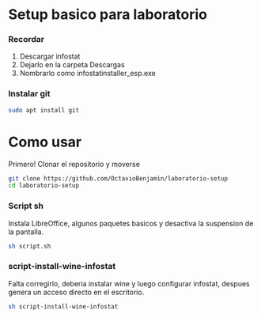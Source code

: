 # Setup basico para laboratorio

### Recordar
1. Descargar infostat
2. Dejarlo en la carpeta Descargas
3. Nombrarlo como infostatinstaller_esp.exe
### Instalar git
```sh
sudo apt install git
```
# Como usar

Primero! Clonar el repositorio y moverse
```sh
git clone https://github.com/OctavioBenjamin/laboratorio-setup
cd laboratorio-setup
```

### Script sh
Instala LibreOffice, algunos paquetes basicos y desactiva la suspension de la pantalla.
```sh
sh script.sh
```
### script-install-wine-infostat
Falta corregirlo, deberia instalar wine y luego configurar infostat, despues genera un acceso directo en el escritorio.
```sh
sh script-install-wine-infostat
```
